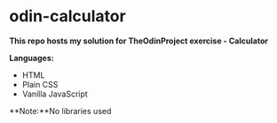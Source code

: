 # odin-calculator
**This repo hosts my solution for TheOdinProject exercise - Calculator**

**Languages:**
<ul>
  <li>HTML</li>
  <li>Plain CSS</li>
  <li>Vanilla JavaScript</li>
</ul>

**Note:**No libraries used
